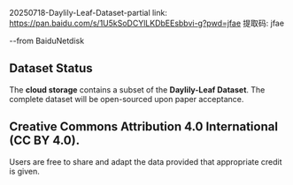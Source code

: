 20250718-Daylily-Leaf-Dataset-partial
link: https://pan.baidu.com/s/1U5kSoDCYlLKDbEEsbbvi-g?pwd=jfae
提取码: jfae 

--from BaiduNetdisk

## Dataset Status  
The **cloud storage** contains a subset of the **Daylily-Leaf Dataset**.
The complete dataset will be open-sourced upon paper acceptance.  

## Creative Commons Attribution 4.0 International (CC BY 4.0). 
Users are free to share and adapt the data provided that appropriate credit is given.

